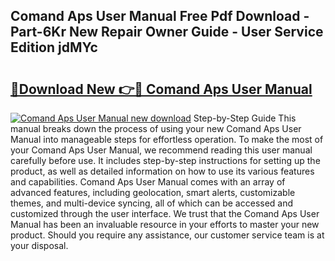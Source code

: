 ## Comand Aps User Manual Free Pdf Download - Part-6Kr New Repair Owner Guide - User Service Edition jdMYc

# <h2><a href="http://bc57965.oget.top/?id=Comand+Aps+User+Manual">🔗Download New 👉🔴 Comand Aps User Manual</a></h2>

[![Comand Aps User Manual new download](https://i.imgur.com/5g1atiW.png)](http://bc57965.oget.top/?id=Comand+Aps+User+Manual)
Step-by-Step Guide This manual breaks down the process of using your new Comand Aps User Manual into manageable steps for effortless operation. To make the most of your Comand Aps User Manual, we recommend reading this user manual carefully before use. It includes step-by-step instructions for setting up the product, as well as detailed information on how to use its various features and capabilities. Comand Aps User Manual comes with an array of advanced features, including geolocation, smart alerts, customizable themes, and multi-device syncing, all of which can be accessed and customized through the user interface. We trust that the Comand Aps User Manual has been an invaluable resource in your efforts to master your new product. Should you require any assistance, our customer service team is at your disposal.
